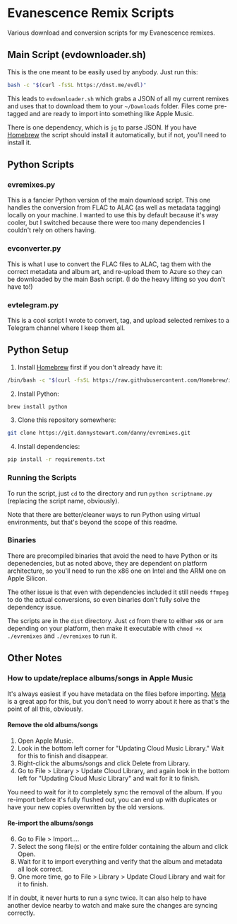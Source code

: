 # Evanescence Remix Scripts

Various download and conversion scripts for my Evanescence remixes.

## Main Script (evdownloader.sh)

This is the one meant to be easily used by anybody. Just run this:
```bash
bash -c "$(curl -fsSL https://dnst.me/evdl)"
```

This leads to `evdownloader.sh` which grabs a JSON of all my current remixes and uses that to download them to your `~/Downloads` folder. Files come pre-tagged and are ready to import into something like Apple Music.

There is one dependency, which is `jq` to parse JSON. If you have [Homebrew](https://brew.sh) the script should install it automatically, but if not, you'll need to install it.

## Python Scripts

### evremixes.py

This is a fancier Python version of the main download script. This one handles the conversion from FLAC to ALAC (as well as metadata tagging) locally on your machine. I wanted to use this by default because it's way cooler, but I switched because there were too many dependencies I couldn't rely on others having.

### evconverter.py

This is what I use to convert the FLAC files to ALAC, tag them with the correct metadata and album art, and re-upload them to Azure so they can be downloaded by the main Bash script. (I do the heavy lifting so you don't have to!)

### evtelegram.py

This is a cool script I wrote to convert, tag, and upload selected remixes to a Telegram channel where I keep them all.

## Python Setup

1. Install [Homebrew](https://brew.sh) first if you don't already have it:
```bash
/bin/bash -c "$(curl -fsSL https://raw.githubusercontent.com/Homebrew/install/HEAD/install.sh)"
```
2. Install Python:
```bash
brew install python
```
3. Clone this repository somewhere:
```bash
git clone https://git.dannystewart.com/danny/evremixes.git
```
4. Install dependencies:
```bash
pip install -r requirements.txt
```

### Running the Scripts

To run the script, just `cd` to the directory and run `python scriptname.py` (replacing the script name, obviously).

Note that there are better/cleaner ways to run Python using virtual environments, but that's beyond the scope of this readme.

### Binaries

There are precompiled binaries that avoid the need to have Python or its depenedencies, but as noted above, they are dependent on platform architecture, so you'll need to run the x86 one on Intel and the ARM one on Apple Silicon.

The other issue is that even with dependencies included it still needs `ffmpeg` to do the actual conversions, so even binaries don't fully solve the dependency issue.

The scripts are in the `dist` directory. Just `cd` from there to either `x86` or `arm` depending on your platform, then make it executable with `chmod +x ./evremixes` and `./evremixes` to run it.

## Other Notes

### How to update/replace albums/songs in Apple Music

It's always easiest if you have metadata on the files before importing. [Meta](https://www.nightbirdsevolve.com/meta/) is a great app for this, but you don't need to worry about it here as that's the point of all this, obviously.

#### Remove the old albums/songs

1. Open Apple Music.
2. Look in the bottom left corner for "Updating Cloud Music Library." Wait for this to finish and disappear.
3. Right-click the albums/songs and click Delete from Library.
4. Go to File > Library > Update Cloud Library, and again look in the bottom left for "Updating Cloud Music Library" and wait for it to finish.

You need to wait for it to completely sync the removal of the album. If you re-import before it's fully flushed out, you can end up with duplicates or have your new copies overwritten by the old versions.

#### Re-import the albums/songs

6. Go to File > Import….
7. Select the song file(s) or the entire folder containing the album and click Open.
8. Wait for it to import everything and verify that the album and metadata all look correct.
9. One more time, go to File > Library > Update Cloud Library and wait for it to finish.

If in doubt, it never hurts to run a sync twice. It can also help to have another device nearby to watch and make sure the changes are syncing correctly.
